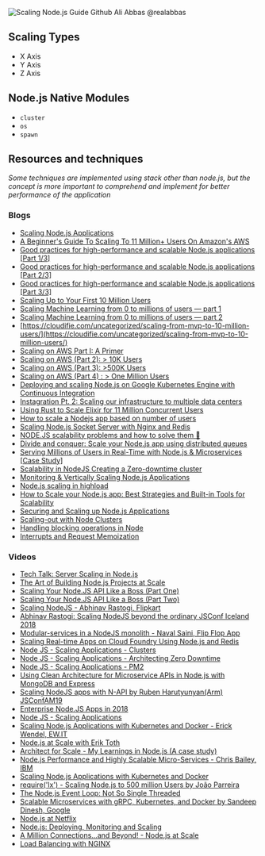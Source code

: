 ![Scaling Node.js Guide Github Ali Abbas @realabbas](https://raw.githubusercontent.com/realabbas/scaling-nodejs/master/demo/cover_image.png)

## Scaling Types

- X Axis
- Y Axis
- Z Axis

## Node.js Native Modules

- `cluster`
- `os`
- `spawn`

<!-- ### Cluster

### Zero-Downtime

### PM2

### Spawn -->

## Resources and techniques

_Some techniques are implemented using stack other than node.js, but the concept is more important to comprehend and implement for better performance of the application_

### Blogs

- [Scaling Node.js Applications](https://jscomplete.com/learn/node-beyond-basics/scaling-node-apps)
- [A Beginner's Guide To Scaling To 11 Million+ Users On Amazon's AWS](http://highscalability.com/blog/2016/1/11/a-beginners-guide-to-scaling-to-11-million-users-on-amazons.html)
- [Good practices for high-performance and scalable Node.js applications [Part 1/3]](https://medium.com/iquii/good-practices-for-high-performance-and-scalable-node-js-applications-part-1-3-bb06b6204197)
- [Good practices for high-performance and scalable Node.js applications [Part 2/3]](https://medium.com/iquii/good-practices-for-high-performance-and-scalable-node-js-applications-part-2-3-2a68f875ce79)
- [Good practices for high-performance and scalable Node.js applications [Part 3/3]](https://medium.com/iquii/good-practices-for-high-performance-and-scalable-node-js-applications-part-3-3-c1a3381e1382)
- [Scaling Up to Your First 10 Million Users](https://medium.com/@evyborov/scaling-up-to-your-first-10-million-users-summary-aws-summit-sf-2017-819dcf532fb7)
- [Scaling Machine Learning from 0 to millions of users — part 1](https://towardsdatascience.com/scaling-machine-learning-from-0-to-millions-of-users-part-1-a2d36a5e849?gi=c9cd8046a155)
- [Scaling Machine Learning from 0 to millions of users — part 2](https://medium.com/faun/scaling-machine-learning-from-0-to-millions-of-users-part-2-80b0d1d7fc61)
- [https://cloudifie.com/uncategorized/scaling-from-mvp-to-10-million-users/](https://cloudifie.com/uncategorized/scaling-from-mvp-to-10-million-users/)
- [Scaling on AWS Part I: A Primer](https://aws.amazon.com/blogs/startups/scaling-on-aws-part-1-a-primer/)
- [Scaling on AWS (Part 2): > 10K Users](https://aws.amazon.com/blogs/startups/scaling-on-aws-part-2-10k-users/)
- [Scaling on AWS (Part 3): >500K Users](https://aws.amazon.com/blogs/startups/scaling-on-aws-part-3-500k-users/)
- [Scaling on AWS (Part 4) : > One Million Users](https://aws.amazon.com/blogs/startups/scaling-on-aws-part-4-one-million-users/)
- [Deploying and scaling Node.js on Google Kubernetes Engine with Continuous Integration](https://levelup.gitconnected.com/dockerizing-deploying-and-scaling-node-js-on-google-kubernetes-engine-with-continuous-integration-f895a98bf6e3)
- [Instagration Pt. 2: Scaling our infrastructure to multiple data centers](https://instagram-engineering.com/instagration-pt-2-scaling-our-infrastructure-to-multiple-data-centers-5745cbad7834)
- [Using Rust to Scale Elixir for 11 Million Concurrent Users](https://blog.discord.com/using-rust-to-scale-elixir-for-11-million-concurrent-users-c6f19fc029d3)
- [How to scale a Nodejs app based on number of users](https://adrianmejia.com/how-to-scale-a-nodejs-app-based-on-number-of-users/)
- [Scaling Node.js Socket Server with Nginx and Redis](https://blog.jscrambler.com/scaling-node-js-socket-server-with-nginx-and-redis/)
- [NODE.JS scalability problems and how to solve them 🚀](https://softwareontheroad.com/nodejs-scalability-issues/)
- [Divide and conquer: Scale your Node.js app using distributed queues](https://blog.logrocket.com/divide-and-conquer-scale-your-node-js-app-using-distributed-queues-8231a9486d3a/)
- [Serving Millions of Users in Real-Time with Node.js & Microservices [Case Study]](https://blog.risingstack.com/nodejs-microservices-scaling-case-study/)
- [Scalability in NodeJS Creating a Zero-downtime cluster](https://itnext.io/creating-a-zero-downtime-cluster-in-nodejs-ad879ee3160)
- [Monitoring & Vertically Scaling Node.js Applications](https://www.netguru.com/codestories/monitoring-vertically-scaling-nodejs-applications)
- [Node.js scaling in highload](https://www.slideshare.net/tshemsedinov/nodejs-scaling-in-highload-145786324)
- [How to Scale your Node.js app: Best Strategies and Built-in Tools for Scalability](https://medium.com/@OPTASY.com/how-to-scale-your-node-js-app-best-strategies-and-built-in-tools-for-scalability-a1725df082f5)
- [Securing and Scaling up Node.js Applications](https://blockchain.dcwebmakers.com/blog/best-practices-for-securing-and-scaling-nodejs-applications.html)
- [Scaling-out with Node Clusters](https://medium.com/the-andela-way/scaling-out-with-node-clusters-1dca4a39a2a)
- [Handling blocking operations in Node](https://medium.com/the-andela-way/handling-blocking-operations-in-node-dbe8baa58ae7)
- [Interrupts and Request Memoization](https://medium.com/the-andela-way/interrupts-and-request-memoization-23cfe925b0ec)

### Videos

- [Tech Talk: Server Scaling in Node.js](https://www.youtube.com/watch?v=w1IzRF6AkuI)
- [The Art of Building Node.js Projects at Scale](https://www.youtube.com/watch?v=_H6td2GaW3I)
- [Scaling Your Node.JS API Like a Boss (Part One)](https://www.youtube.com/watch?v=Ogjb60Fg10A)
- [Scaling Your Node.JS API Like a Boss (Part Two)](https://www.youtube.com/watch?v=f5phsX4VUOU)
- [Scaling NodeJS - Abhinav Rastogi, Flipkart](https://www.youtube.com/watch?v=OsHvD6EUAWM)
- [Abhinav Rastogi: Scaling NodeJS beyond the ordinary JSConf Iceland 2018](https://www.youtube.com/watch?v=K8spO4hHMhg)
- [Modular-services in a NodeJS monolith - Naval Saini, Flip Flop App](https://www.youtube.com/watch?v=XELSRLTk66o)
- [Scaling Real-time Apps on Cloud Foundry Using Node.js and Redis](https://www.youtube.com/watch?v=a19OfVfqsa8)
- [Node JS - Scaling Applications - Clusters](https://www.youtube.com/watch?v=Iz0MFOKmmDY&t=600s)
- [Node JS - Scaling Applications - Architecting Zero Downtime](https://www.youtube.com/watch?v=INM6TybFV9Q&t=495s)
- [Node JS - Scaling Applications - PM2](https://www.youtube.com/watch?v=iHzoQy1jx7M)
- [Using Clean Architecture for Microservice APIs in Node.js with MongoDB and Express](https://www.youtube.com/watch?v=CnailTcJV_U)
- [Scaling NodeJS apps with N-API by Ruben Harutyunyan(Arm) JSConfAM19](https://www.youtube.com/watch?v=o39BS_KzCg8)
- [Enterprise Node.JS Apps in 2018](https://www.youtube.com/watch?v=RNGCrz5Rx14)
- [Node JS - Scaling Applications](https://www.youtube.com/watch?v=RCyR5_9djik&list=PLrwNNiB6YOA3xc1dfQpHuaU8HsKxkEgiQ)
- [Scaling Node.js Applications with Kubernetes and Docker - Erick Wendel, EW.IT](https://www.youtube.com/watch?v=Jmf9jilQUsU)
- [Node.js at Scale with Erik Toth](https://www.youtube.com/watch?v=bvDtEcQdGs0)
- [Architect for Scale - My Learnings in Node.js (A case study)](https://www.youtube.com/watch?v=eFxSLn4VFRo)
- [Node.js Performance and Highly Scalable Micro-Services - Chris Bailey, IBM](https://www.youtube.com/watch?v=Fbhhc4jtGW4)
- [Scaling Node.js Applications with Kubernetes and Docker](https://www.youtube.com/watch?v=Pe-RaE163FE)
- [require('lx') - Scaling Node.js to 500 million Users by João Parreira](https://www.youtube.com/watch?v=8PTlEkwOjKg)
- [The Node.js Event Loop: Not So Single Threaded](https://www.youtube.com/watch?v=-IpkzpLuuPM)
- [Scalable Microservices with gRPC, Kubernetes, and Docker by Sandeep Dinesh, Google](https://www.youtube.com/watch?v=xsIwYL-N4vI)
- [Node.js at Netflix](https://www.youtube.com/watch?v=p74282nDMX8)
- [Node.js: Deploying, Monitoring and Scaling](https://www.youtube.com/watch?v=vR6xjmfc19Q)
- [A Million Connections...and Beyond! - Node.js at Scale](https://www.youtube.com/watch?v=AH7kw8sKefg)
- [Load Balancing with NGINX](https://www.youtube.com/watch?v=2X4ZO5tO7Co)